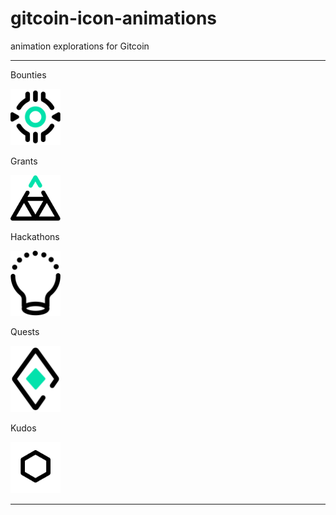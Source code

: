 # gitcoin-icon-animations
 animation explorations for Gitcoin

---

Bounties

<img src="https://github.com/melvinalvarez/gitcoin-icon-animations/raw/main/svg-anims/bounties-01.svg" width="80">

Grants

<img src="https://github.com/melvinalvarez/gitcoin-icon-animations/raw/main/svg-anims/grants-01.svg" width="80">

Hackathons

<img src="https://github.com/melvinalvarez/gitcoin-icon-animations/raw/main/svg-anims/hackathons-02.svg" width="80">

Quests

<img src="https://github.com/melvinalvarez/gitcoin-icon-animations/raw/main/svg-anims/quests-01.svg" width="80">

Kudos 

<img src="https://github.com/melvinalvarez/gitcoin-icon-animations/raw/main/svg-anims/kudos-02.svg" width="80">



---
